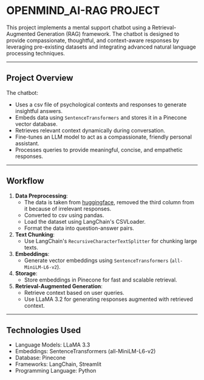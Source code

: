 # **OPENMIND_AI-RAG PROJECT**

This project implements a mental support chatbot using a Retrieval-Augmented Generation (RAG) framework. The chatbot is designed to provide compassionate, thoughtful, and context-aware responses by leveraging pre-existing datasets and integrating advanced natural language processing techniques.

---

## **Project Overview**
The chatbot:
- Uses a csv file of psychological contexts and responses to generate insightful answers.
- Embeds data using `SentenceTransformers` and stores it in a Pinecone vector database.
- Retrieves relevant context dynamically during conversation.
- Fine-tunes an LLM model to act as a compassionate, friendly personal assistant.
- Processes queries to provide meaningful, concise, and empathetic responses.

---

## **Workflow**
1. **Data Preprocessing**:
   - The data is taken from [huggingface](https://huggingface.co/datasets/jkhedri/psychology-dataset/viewer/default/train?p=1), removed the third column from it because of irrelevant responses.
   - Converted to csv using pandas.
   - Load the dataset using LangChain's CSVLoader.
   - Format the data into question-answer pairs.
2. **Text Chunking**:
   - Use LangChain's `RecursiveCharacterTextSplitter` for chunking large texts.
3. **Embeddings**:
   - Generate vector embeddings using `SentenceTransformers` (`all-MiniLM-L6-v2`).
4. **Storage**:
   - Store embeddings in Pinecone for fast and scalable retrieval.
5. **Retrieval-Augmented Generation**:
   - Retrieve context based on user queries.
   - Use LLaMA 3.2 for generating responses augmented with retrieved context.

---

## **Technologies Used**
- Language Models: LLaMA 3.3
- Embeddings: SentenceTransformers (all-MiniLM-L6-v2)
- Database: Pinecone
- Frameworks: LangChain, Streamlit
- Programming Language: Python
